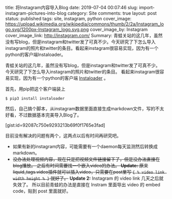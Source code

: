 title: 将Instagram内容导入Blog
date: 2019-07-04 00:07:46
slug: import-instagram-pictures-into-blog
category: Site
comments: true
layout: post
status: published
tags: site, instagram, python
cover_image: https://upload.wikimedia.org/wikipedia/commons/thumb/2/2a/Instagram_logo.svg/1200px-Instagram_logo.svg.png
cover_image_by: Instagram
cover_image_link: http://instagram.com/
Summary: 青蛙关站的这几年，虽然没有写blog，但是instagram和twitter发了可真不少。今天研究了下怎么导入instagram的照片和twitter的条目。看起来instagram很容易实现，因为有一个python的客户端Instaloader。

青蛙关站的这几年，虽然没有写blog，但是instagram和twitter发了可真不少。
今天研究了下怎么导入instagram的照片和twitter的条目。
看起来instagram很容易实现，因为有一个python的客户端
[Instaloader](https://instaloader.github.io/)
。

首先，用pip把这个客户端装上
```
$ pip3 install instaloader
```

然后，自己搞个脚本，从instagram数据里面直接生成markdown文件，写的不太好看，不过数据基本完美导入Blog了。





[gist:id=92087c750e9293213b69f0f1765e3fad]

目前没有解决的问题有两个，这两点以后有时间再研究吧。

* 如果有新的instagram内容，可能需要有一个daemon每天监测然后转换成markdown。
* <del>没办法处理视频内容，现在只是把视频文件链接留下了，但是没办法直接在blog播放。
  之后有时间需要找一个嵌入video的办法。
  **Update:** 原来liquid_tags.video插件就可以插入video，只需要在post里写
  `{ % video link width height % }`
  就好了。</del>
  **Update 2:** Instagram 的 video link 几天之后就失效了。
  所以目前青蛙的办法是直接在 Instram 里面导出 video 的 embed code，贴到 post 里面就好。


